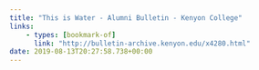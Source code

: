 ```yaml
---
title: "This is Water - Alumni Bulletin - Kenyon College"
links:
    - types: [bookmark-of]
      link: "http://bulletin-archive.kenyon.edu/x4280.html"
date: 2019-08-13T20:27:58.738+00:00
---
```


